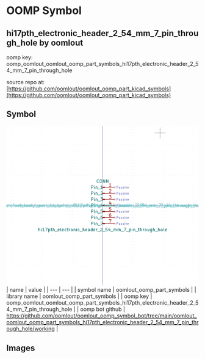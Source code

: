 # OOMP Symbol  
## hi17pth_electronic_header_2_54_mm_7_pin_through_hole  by oomlout  
  
oomp key: oomp_oomlout_oomlout_oomp_part_symbols_hi17pth_electronic_header_2_54_mm_7_pin_through_hole  
  
source repo at: [https://github.com/oomlout/oomlout_oomp_part_kicad_symbols](https://github.com/oomlout/oomlout_oomp_part_kicad_symbols)  
## Symbol  
  
[![working.png](working_600.png)](working.png)  
| name | value | 
| --- | --- | 
| symbol name | oomlout_oomp_part_symbols | 
| library name | oomlout_oomp_part_symbols | 
| oomp key | oomp_oomlout_oomlout_oomp_part_symbols_hi17pth_electronic_header_2_54_mm_7_pin_through_hole | 
| oomp bot github | https://github.com/oomlout/oomlout_oomp_symbol_bot/tree/main/oomlout_oomlout_oomp_part_symbols_hi17pth_electronic_header_2_54_mm_7_pin_through_hole/working | 
## Images  
